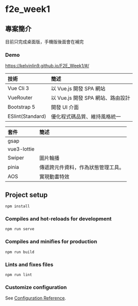 # f2e_week1

## 專案簡介

目前只完成桌面版，手機版後面會在補完

### Demo

https://kelvinlin9.github.io/F2E_Week1/#/


|  技術   | 簡述  |
| :----- | :----- |
| Vue Cli 3  | 以 Vue.js 開發 SPA 網站 |
| VueRouter  | 以 Vue.js 開發 SPA 網站、路由設計 |
| Bootstrap 5  | 開發 UI 介面 |
| ESlint(Standard)  | 優化程式碼品質、維持風格統一 |


|  套件   | 簡述  |
| :----- | :----- |
| gsap  |  |
| vue3-lottie  |  |
| Swiper  | 圖片輪播 |
| pinia  | 傳遞跨元件資料，作為狀態管理工具。 |
| AOS  | 實現動畫特效 |









## Project setup
```
npm install
```

### Compiles and hot-reloads for development
```
npm run serve
```

### Compiles and minifies for production
```
npm run build
```

### Lints and fixes files
```
npm run lint
```

### Customize configuration
See [Configuration Reference](https://cli.vuejs.org/config/).
